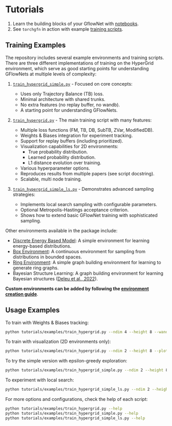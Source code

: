# Tutorials

1. Learn the building blocks of your GflowNet with [notebooks](https://github.com/gfnorg/torchgfn/tree/master/tutorials/notebooks/).
2. See `torchgfn` in action with example [training scripts](https://github.com/gfnorg/torchgfn/tree/master/tutorials/examples/).

## Training Examples

The repository includes several example environments and training scripts. There are three different implementations of training on the HyperGrid environment, which serve as good starting points for understanding GFlowNets at multiple levels of complexity:

1. [`train_hypergrid_simple.py`](https://github.com/GFNOrg/torchgfn/blob/master/tutorials/examples/train_hypergrid_simple.py) - Focused on core concepts:
   - Uses only Trajectory Balance (TB) loss.
   - Minimal architecture with shared trunks.
   - No extra features (no replay buffer, no wandb).
   - A starting point for understanding GFlowNets.

2. [`train_hypergrid.py`](https://github.com/GFNOrg/torchgfn/blob/master/tutorials/examples/train_hypergrid.py) - The main training script with many features:
   - Multiple loss functions (FM, TB, DB, SubTB, ZVar, ModifiedDB).
   - Weights & Biases integration for experiment tracking.
   - Support for replay buffers (including prioritized).
   - Visualization capabilities for 2D environments:
     * True probability distribution.
     * Learned probability distribution.
     * L1 distance evolution over training.
   - Various hyperparameter options.
   - Reproduces results from multiple papers (see script docstring).
   - Scalable, multi node training.

3. [`train_hypergrid_simple_ls.py`](https://github.com/GFNOrg/torchgfn/blob/master/tutorials/examples/train_hypergrid_simple_ls.py) - Demonstrates advanced sampling strategies:
   - Implements local search sampling with configurable parameters.
   - Optional Metropolis-Hastings acceptance criterion.
   - Shows how to extend basic GFlowNet training with sophisticated sampling.

Other environments available in the package include:

- [Discrete Energy Based Model](https://github.com/GFNOrg/torchgfn/blob/master/tutorials/examples/train_discreteebm.py): A simple environment for learning energy-based distributions.
- [Box Environment](https://github.com/GFNOrg/torchgfn/blob/master/tutorials/examples/train_box.py): A continuous environment for sampling from distributions in bounded spaces.
- [Ring Environment](https://github.com/GFNOrg/torchgfn/blob/master/tutorials/examples/train_graph_ring.py): A simple graph building environment for learning to generate ring graphs.
- Bayesian Structure Learning: A graph building environment for learning Bayesian structures ([Deleu et al., 2022](https://arxiv.org/abs/2202.13903)).


**Custom environments can be added by following the [environment creation guide](guides/creating_environments.md)**.

## Usage Examples

To train with Weights & Biases tracking:
```bash
python tutorials/examples/train_hypergrid.py --ndim 4 --height 8 --wandb_project your_project_name
```

To train with visualization (2D environments only):
```bash
python tutorials/examples/train_hypergrid.py --ndim 2 --height 8 --plot
```

To try the simple version with epsilon-greedy exploration:
```bash
python tutorials/examples/train_hypergrid_simple.py --ndim 2 --height 8 --epsilon 0.1
```

To experiment with local search:
```bash
python tutorials/examples/train_hypergrid_simple_ls.py --ndim 2 --height 8 --n_local_search_loops 2 --back_ratio 0.5 --use_metropolis_hastings
```

For more options and configurations, check the help of each script:
```bash
python tutorials/examples/train_hypergrid.py --help
python tutorials/examples/train_hypergrid_simple.py --help
python tutorials/examples/train_hypergrid_simple_ls.py --help
```
